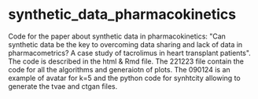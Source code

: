 # synthetic_data_pharmacokinetics
Code for the paper about synthetic data in pharmacokinetics: "Can synthetic data be the key to overcoming data sharing and lack of data in pharmacometrics? A case study of tacrolimus in heart transplant patients". The code is described in the html & Rmd file. The 221223 file contain the code for all the algorithms and generaiotn of plots. The 090124 is an example of avatar for k=5 and the python code for synhtcity allowing to generate the tvae and ctgan files.
